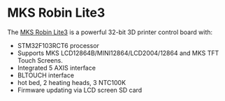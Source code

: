 # MKS Robin Lite3

The [MKS Robin Lite3](https://www.aliexpress.com/item/4000295949948.html) is a powerful 32-bit 3D printer control board with:
- STM32F103RCT6 processor
- Supports MKS LCD12864B/MINI12864/LCD2004/12864 and MKS TFT Touch Screens.
- Integrated 5 AXIS interface
- BLTOUCH interface
- hot bed, 2 heating heads, 3 NTC100K
- Firmware updating via LCD screen SD card
